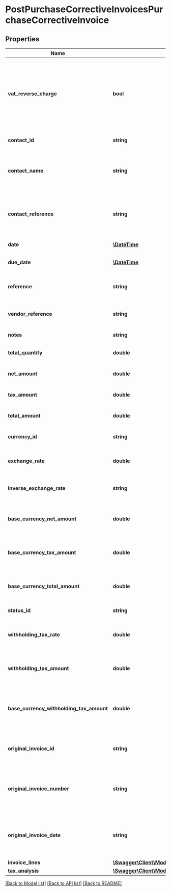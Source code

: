 # PostPurchaseCorrectiveInvoicesPurchaseCorrectiveInvoice

## Properties
Name | Type | Description | Notes
------------ | ------------- | ------------- | -------------
**vat_reverse_charge** | **bool** | Indicates whether Domestic Reverser Charge is applied to the artefact. Only used for a UK business. | [optional] 
**contact_id** | **string** | The ID of the Contact. | [optional] 
**contact_name** | **string** | The name of the contact when the invoice was created | [optional] 
**contact_reference** | **string** | The reference of the contact when the invoice was created | [optional] 
**date** | [**\DateTime**](\DateTime.md) | The date of the invoice | [optional] 
**due_date** | [**\DateTime**](\DateTime.md) | The due date of the invoice | [optional] 
**reference** | **string** | The reference for the invoice | [optional] 
**vendor_reference** | **string** | The vendor reference for the invoice | [optional] 
**notes** | **string** | Invoice notes | [optional] 
**total_quantity** | **double** | The total quantity of the invoice | [optional] 
**net_amount** | **double** | The net amount of the invoice | [optional] 
**tax_amount** | **double** | The tax amount of the invoice | [optional] 
**total_amount** | **double** | The total amount of the invoice | [optional] 
**currency_id** | **string** | The ID of the Currency. | [optional] 
**exchange_rate** | **double** | The exchange rate for the invoice | [optional] 
**inverse_exchange_rate** | **string** | The inverse exchange rate for the credit note | [optional] 
**base_currency_net_amount** | **double** | The net amount of the invoice in base currency | [optional] 
**base_currency_tax_amount** | **double** | The tax amount of the invoice in base currency | [optional] 
**base_currency_total_amount** | **double** | The total amount of the invoice in base currency | [optional] 
**status_id** | **string** | The ID of the Status. | [optional] 
**withholding_tax_rate** | **double** | IRPF withheld Tax Rate (Spain only) | [optional] 
**withholding_tax_amount** | **double** | IRPF withheld Tax Amount (Spain only) | [optional] 
**base_currency_withholding_tax_amount** | **double** | IRPF withheld Tax Amount (Spain only) in the base currency | [optional] 
**original_invoice_id** | **string** | The ID of the Original Invoice. (Spain only) | [optional] 
**original_invoice_number** | **string** | The number relating to the original invoice (Spain only) | [optional] 
**original_invoice_date** | **string** | The Invoice date relating to the original invoice (Spain only) | [optional] 
**invoice_lines** | [**\Swagger\Client\Model\PostPurchaseCorrectiveInvoicesPurchaseCorrectiveInvoiceInvoiceLines[]**](PostPurchaseCorrectiveInvoicesPurchaseCorrectiveInvoiceInvoiceLines.md) |  | [optional] 
**tax_analysis** | [**\Swagger\Client\Model\PostPurchaseCorrectiveInvoicesPurchaseCorrectiveInvoiceTaxAnalysis[]**](PostPurchaseCorrectiveInvoicesPurchaseCorrectiveInvoiceTaxAnalysis.md) |  | [optional] 

[[Back to Model list]](../README.md#documentation-for-models) [[Back to API list]](../README.md#documentation-for-api-endpoints) [[Back to README]](../README.md)


